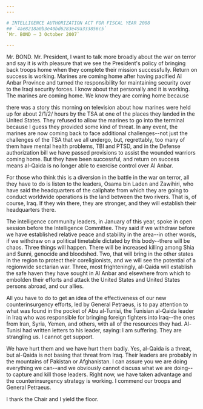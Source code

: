 ```yaml
---
---

# INTELLIGENCE AUTHORIZATION ACT FOR FISCAL YEAR 2008
## `4ae8218a0b3e40bd6283e49a333856c5`
`Mr. BOND — 3 October 2007`

---
```



Mr. BOND. Mr. President, I want to talk more broadly about the war on 
terror and say it is with pleasure that we see the President's policy 
of bringing back troops home when they complete their mission 
successfully. Return on success is working. Marines are coming home 
after having pacified Al Anbar Province and turned the responsibility 
for maintaining security over to the Iraqi security forces. I know 
about that personally and it is working. The marines are coming home. 
We know they are coming home because


there was a story this morning on television about how marines were 
held up for about 2/1/2/ hours by the TSA at one of the places they 
landed in the United States. They refused to allow the marines to go 
into the terminal because I guess they provided some kind of threat. In 
any event, the marines are now coming back to face additional 
challenges--not just the challenges of the TSA that we all undergo, 
but, regrettably, too many of them have mental health problems, TBI and 
PTSD, and in the Defense authorization bill we have passed provisions 
to assist the wounded warriors coming home. But they have been 
successful, and return on success means al-Qaida is no longer able to 
exercise control over Al Anbar.

For those who think this is a diversion in the battle in the war on 
terror, all they have to do is listen to the leaders, Osama bin Laden 
and Zawihiri, who have said the headquarters of the caliphate from 
which they are going to conduct worldwide operations is the land 
between the two rivers. That is, of course, Iraq. If they win there, 
they are stronger, and they will establish their headquarters there.

The intelligence community leaders, in January of this year, spoke in 
open session before the Intelligence Committee. They said if we 
withdraw before we have established relative peace and stability in the 
area--in other words, if we withdraw on a political timetable dictated 
by this body--there will be chaos. Three things will happen. There will 
be increased killing among Shia and Sunni, genocide and bloodshed. Two, 
that will bring in the other states in the region to protect their 
coreligionists, and we will see the potential of a regionwide sectarian 
war. Three, most frighteningly, al-Qaida will establish the safe haven 
they have sought in Al Anbar and elsewhere from which to embolden their 
efforts and attack the United States and United States persons abroad, 
and our allies.

All you have to do to get an idea of the effectiveness of our new 
counterinsurgency efforts, led by General Petraeus, is to pay attention 
to what was found in the pocket of Abu al-Tunisi, the Tunisian al-Qaida 
leader in Iraq who was responsible for bringing foreign fighters into 
Iraq--the ones from Iran, Syria, Yemen, and others, with all of the 
resources they had. Al-Tunisi had written letters to his leader, 
saying: I am suffering. They are strangling us. I cannot get support.

We have hurt them and we have hurt them badly. Yes, al-Qaida is a 
threat, but al-Qaida is not basing that threat from Iraq. Their leaders 
are probably in the mountains of Pakistan or Afghanistan. I can assure 
you we are doing everything we can--and we obviously cannot discuss 
what we are doing--to capture and kill those leaders. Right now, we 
have taken advantage and the counterinsurgency strategy is working. I 
commend our troops and General Petraeus.

I thank the Chair and I yield the floor.